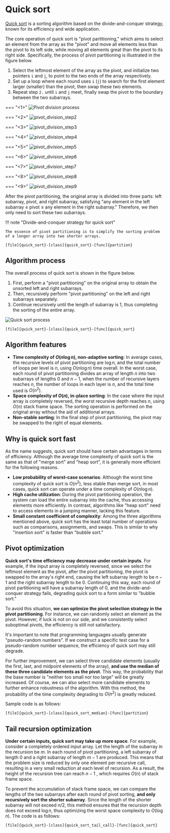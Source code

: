 # Quick sort

<u>Quick sort</u> is a sorting algorithm based on the divide-and-conquer strategy, known for its efficiency and wide application.

The core operation of quick sort is "pivot partitioning," which aims to select an element from the array as the "pivot" and move all elements less than the pivot to its left side, while moving all elements great than the pivot to its right side. Specifically, the process of pivot partitioning is illustrated in the figure below.

1. Select the leftmost element of the array as the pivot, and initialize two pointers `i` and `j`, to point to the two ends of the array respectively.
2. Set up a loop where each round uses `i` (`j`) to search for the first element larger (smaller) than the pivot, then swap these two elements.
3. Repeat step `2.` until `i` and `j` meet, finally swap the pivot to the boundary between the two subarrays.

=== "<1>"
    ![Pivot division process](quick_sort.assets/pivot_division_step1.png)

=== "<2>"
    ![pivot_division_step2](quick_sort.assets/pivot_division_step2.png)

=== "<3>"
    ![pivot_division_step3](quick_sort.assets/pivot_division_step3.png)

=== "<4>"
    ![pivot_division_step4](quick_sort.assets/pivot_division_step4.png)

=== "<5>"
    ![pivot_division_step5](quick_sort.assets/pivot_division_step5.png)

=== "<6>"
    ![pivot_division_step6](quick_sort.assets/pivot_division_step6.png)

=== "<7>"
    ![pivot_division_step7](quick_sort.assets/pivot_division_step7.png)

=== "<8>"
    ![pivot_division_step8](quick_sort.assets/pivot_division_step8.png)

=== "<9>"
    ![pivot_division_step9](quick_sort.assets/pivot_division_step9.png)

After the pivot partitioning, the original array is divided into three parts: left subarray, pivot, and right subarray, satisfying "any element in the left subarray $\leq$ pivot $\leq$ any element in the right subarray." Therefore, we then only need to sort these two subarrays.

!!! note "Divide-and-conquer strategy for quick sort"

    The essence of pivot partitioning is to simplify the sorting problem of a longer array into two shorter arrays.

```src
[file]{quick_sort}-[class]{quick_sort}-[func]{partition}
```

## Algorithm process

The overall process of quick sort is shown in the figure below.

1. First, perform a "pivot partitioning" on the original array to obtain the unsorted left and right subarrays.
2. Then, recursively perform "pivot partitioning" on the left and right subarrays separately.
3. Continue recursively until the length of subarray is 1, thus completing the sorting of the entire array.


![Quick sort process](quick_sort.assets/quick_sort_overview.png)

```src
[file]{quick_sort}-[class]{quick_sort}-[func]{quick_sort}
```

## Algorithm features

- **Time complexity of $O(n \log n)$, non-adaptive sorting**: In average cases, the recursive levels of pivot partitioning are $\log n$, and the total number of loops per level is $n$, using $O(n \log n)$ time overall. In the worst case, each round of pivot partitioning divides an array of length $n$ into two subarrays of lengths $0$ and $n - 1$, when the number of recursive layers reaches $n$, the number of loops in each layer is $n$, and the total time used is $O(n^2)$.
- **Space complexity of $O(n)$, in-place sorting**: In the case where the input array is completely reversed, the worst recursive depth reaches $n$, using $O(n)$ stack frame space. The sorting operation is performed on the original array without the aid of additional arrays.
- **Non-stable sorting**: In the final step of pivot partitioning, the pivot may be swapped to the right of equal elements.

## Why is quick sort fast

As the name suggests, quick sort should have certain advantages in terms of efficiency. Although the average time complexity of quick sort is the same as that of "merge sort" and "heap sort", it is generally more efficient for the following reasons.

- **Low probability of worst-case scenarios**: Although the worst time complexity of quick sort is $O(n^2)$, less stable than merge sort, in most cases, quick sort can operate under a time complexity of $O(n \log n)$.
- **High cache utilization**: During the pivot partitioning operation, the system can load the entire subarray into the cache, thus accessing elements more efficiently. In contrast, algorithms like "heap sort" need to access elements in a jumping manner, lacking this feature.
- **Small constant coefficient of complexity**: Among the three algorithms mentioned above, quick sort has the least total number of operations such as comparisons, assignments, and swaps. This is similar to why "insertion sort" is faster than "bubble sort."

## Pivot optimization

**Quick sort's time efficiency may decrease under certain inputs**. For example, if the input array is completely reversed, since we select the leftmost element as the pivot, after the pivot partitioning, the pivot is swapped to the array's right end, causing the left subarray length to be $n - 1$ and the right subarray length to be $0$. Continuing this way, each round of pivot partitioning will have a subarray length of $0$, and the divide-and-conquer strategy fails, degrading quick sort to a form similar to "bubble sort."

To avoid this situation, **we can optimize the pivot selection strategy in the pivot partitioning**. For instance, we can randomly select an element as the pivot. However, if luck is not on our side, and we consistently select suboptimal pivots, the efficiency is still not satisfactory.

It's important to note that programming languages usually generate "pseudo-random numbers". If we construct a specific test case for a pseudo-random number sequence, the efficiency of quick sort may still degrade.

For further improvement, we can select three candidate elements (usually the first, last, and midpoint elements of the array), **and use the median of these three candidate elements as the pivot**. This way, the probability that the base number is "neither too small nor too large" will be greatly increased. Of course, we can also select more candidate elements to further enhance robustness of the algorithm. With this method, the probability of the time complexity degrading to $O(n^2)$ is greatly reduced.

Sample code is as follows:

```src
[file]{quick_sort}-[class]{quick_sort_median}-[func]{partition}
```

## Tail recursion optimization

**Under certain inputs, quick sort may take up more space**. For example, consider a completely ordered input array. Let the length of the subarray in the recursion be $m$. In each round of pivot partitioning, a left subarray of length $0$ and a right subarray of length $m - 1$ are produced. This means that the problem size is reduced by only one element per recursive call, resulting in a very small reduction at each level of recursion.
As a result, the height of the recursion tree can reach $n − 1$ , which requires $O(n)$ of stack frame space.

To prevent the accumulation of stack frame space, we can compare the lengths of the two subarrays after each round of pivot sorting, **and only recursively sort the shorter subarray**. Since the length of the shorter subarray will not exceed $n / 2$, this method ensures that the recursion depth does not exceed $\log n$, thus optimizing the worst space complexity to $O(\log n)$. The code is as follows:

```src
[file]{quick_sort}-[class]{quick_sort_tail_call}-[func]{quick_sort}
```
